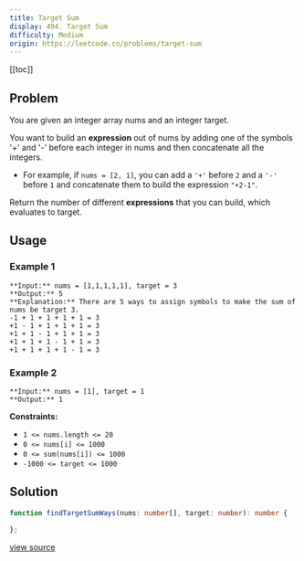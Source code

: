 ```yaml
---
title: Target Sum
display: 494. Target Sum
difficulty: Medium
origin: https://leetcode.cn/problems/target-sum
---
```


[[toc]]

## Problem

You are given an integer array nums and an integer target.

You want to build an **expression** out of nums by adding one of the symbols &#39;+&#39; and &#39;-&#39; before each integer in nums and then concatenate all the integers.

- For example, if <code>nums = [2, 1]</code>, you can add a <code>&#39;+&#39;</code> before <code>2</code> and a <code>&#39;-&#39;</code> before <code>1</code> and concatenate them to build the expression <code>&quot;+2-1&quot;</code>.

Return the number of different **expressions** that you can build, which evaluates to target.

 ## Usage

### Example 1

```
**Input:** nums = [1,1,1,1,1], target = 3
**Output:** 5
**Explanation:** There are 5 ways to assign symbols to make the sum of nums be target 3.
-1 + 1 + 1 + 1 + 1 = 3
+1 - 1 + 1 + 1 + 1 = 3
+1 + 1 - 1 + 1 + 1 = 3
+1 + 1 + 1 - 1 + 1 = 3
+1 + 1 + 1 + 1 - 1 = 3
```

### Example 2

```
**Input:** nums = [1], target = 1
**Output:** 1
```

 
**Constraints:**

- <code>1 &lt;= nums.length &lt;= 20</code>
- <code>0 &lt;= nums[i] &lt;= 1000</code>
- <code>0 &lt;= sum(nums[i]) &lt;= 1000</code>
- <code>-1000 &lt;= target &lt;= 1000</code>


## Solution

```ts
function findTargetSumWays(nums: number[], target: number): number {

};
```

[view source](https://leetcode.cn/problems/target-sum)
